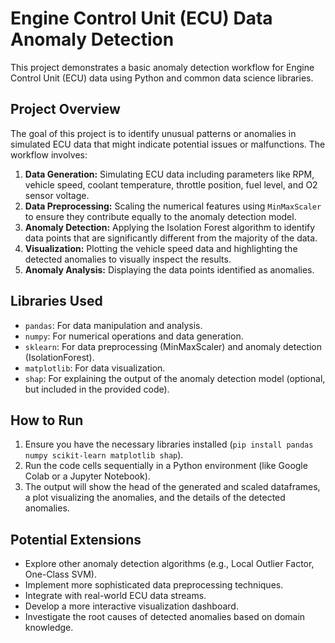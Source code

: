 # Engine Control Unit (ECU) Data Anomaly Detection

This project demonstrates a basic anomaly detection workflow for Engine Control Unit (ECU) data using Python and common data science libraries.

## Project Overview

The goal of this project is to identify unusual patterns or anomalies in simulated ECU data that might indicate potential issues or malfunctions. The workflow involves:

1. **Data Generation:** Simulating ECU data including parameters like RPM, vehicle speed, coolant temperature, throttle position, fuel level, and O2 sensor voltage.
2. **Data Preprocessing:** Scaling the numerical features using `MinMaxScaler` to ensure they contribute equally to the anomaly detection model.
3. **Anomaly Detection:** Applying the Isolation Forest algorithm to identify data points that are significantly different from the majority of the data.
4. **Visualization:** Plotting the vehicle speed data and highlighting the detected anomalies to visually inspect the results.
5. **Anomaly Analysis:** Displaying the data points identified as anomalies.

## Libraries Used

- `pandas`: For data manipulation and analysis.
- `numpy`: For numerical operations and data generation.
- `sklearn`: For data preprocessing (MinMaxScaler) and anomaly detection (IsolationForest).
- `matplotlib`: For data visualization.
- `shap`: For explaining the output of the anomaly detection model (optional, but included in the provided code).

## How to Run

1. Ensure you have the necessary libraries installed (`pip install pandas numpy scikit-learn matplotlib shap`).
2. Run the code cells sequentially in a Python environment (like Google Colab or a Jupyter Notebook).
3. The output will show the head of the generated and scaled dataframes, a plot visualizing the anomalies, and the details of the detected anomalies.

## Potential Extensions

- Explore other anomaly detection algorithms (e.g., Local Outlier Factor, One-Class SVM).
- Implement more sophisticated data preprocessing techniques.
- Integrate with real-world ECU data streams.
- Develop a more interactive visualization dashboard.
- Investigate the root causes of detected anomalies based on domain knowledge.
